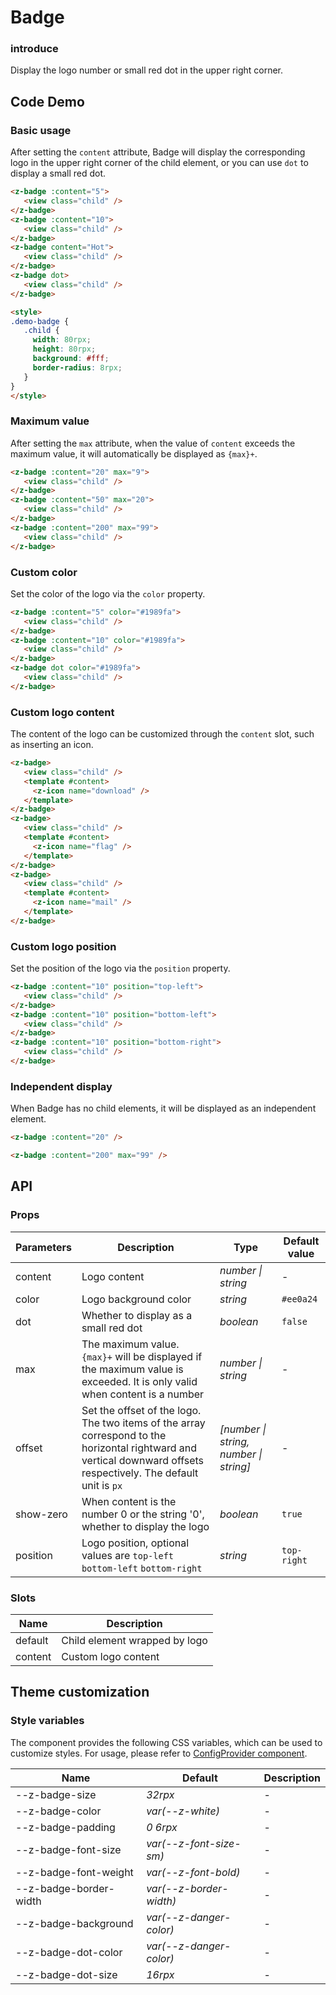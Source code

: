 # Badge

### introduce

Display the logo number or small red dot in the upper right corner.

## Code Demo

### Basic usage

After setting the `content` attribute, Badge will display the corresponding logo in the upper right corner of the child element, or you can use `dot` to display a small red dot.

```html
<z-badge :content="5">
   <view class="child" />
</z-badge>
<z-badge :content="10">
   <view class="child" />
</z-badge>
<z-badge content="Hot">
   <view class="child" />
</z-badge>
<z-badge dot>
   <view class="child" />
</z-badge>

<style>
.demo-badge {
   .child {
     width: 80rpx;
     height: 80rpx;
     background: #fff;
     border-radius: 8rpx;
   }
}
</style>
```

### Maximum value

After setting the `max` attribute, when the value of `content` exceeds the maximum value, it will automatically be displayed as `{max}+`.

```html
<z-badge :content="20" max="9">
   <view class="child" />
</z-badge>
<z-badge :content="50" max="20">
   <view class="child" />
</z-badge>
<z-badge :content="200" max="99">
   <view class="child" />
</z-badge>
```

### Custom color

Set the color of the logo via the `color` property.

```html
<z-badge :content="5" color="#1989fa">
   <view class="child" />
</z-badge>
<z-badge :content="10" color="#1989fa">
   <view class="child" />
</z-badge>
<z-badge dot color="#1989fa">
   <view class="child" />
</z-badge>
```

### Custom logo content

The content of the logo can be customized through the `content` slot, such as inserting an icon.

```html
<z-badge>
   <view class="child" />
   <template #content>
     <z-icon name="download" />
   </template>
</z-badge>
<z-badge>
   <view class="child" />
   <template #content>
     <z-icon name="flag" />
   </template>
</z-badge>
<z-badge>
   <view class="child" />
   <template #content>
     <z-icon name="mail" />
   </template>
</z-badge>
```

### Custom logo position

Set the position of the logo via the `position` property.

```html
<z-badge :content="10" position="top-left">
   <view class="child" />
</z-badge>
<z-badge :content="10" position="bottom-left">
   <view class="child" />
</z-badge>
<z-badge :content="10" position="bottom-right">
   <view class="child" />
</z-badge>
```

### Independent display

When Badge has no child elements, it will be displayed as an independent element.

```html
<z-badge :content="20" />

<z-badge :content="200" max="99" />
```

## API

### Props

| Parameters | Description | Type | Default value |
| --- | --- | --- | --- |
| content | Logo content | _number \| string_ | - |
| color | Logo background color | _string_ | `#ee0a24` |
| dot | Whether to display as a small red dot | _boolean_ | `false` |
| max | The maximum value. `{max}+` will be displayed if the maximum value is exceeded. It is only valid when content is a number | _number \| string_ | - |
| offset | Set the offset of the logo. The two items of the array correspond to the horizontal rightward and vertical downward offsets respectively. The default unit is `px` | _[number \| string, number \| string]_ | - |
| show-zero | When content is the number 0 or the string '0', whether to display the logo | _boolean_ | `true` |
| position | Logo position, optional values are `top-left` `bottom-left` `bottom-right` | _string_ | `top-right` |

### Slots

| Name | Description |
| ------- | ------------- |
| default | Child element wrapped by logo |
| content | Custom logo content |

## Theme customization

### Style variables

The component provides the following CSS variables, which can be used to customize styles. For usage, please refer to [ConfigProvider component](/config-provider).

| Name | Default | Description |
| --- | --- | --- |
| --z-badge-size | _32rpx_ | - |
| --z-badge-color | _var(--z-white)_ | - |
| --z-badge-padding | _0 6rpx_ | - |
| --z-badge-font-size | _var(--z-font-size-sm)_ | - |
| --z-badge-font-weight | _var(--z-font-bold)_ | - |
| --z-badge-border-width | _var(--z-border-width)_ | - |
| --z-badge-background | _var(--z-danger-color)_ | - |
| --z-badge-dot-color | _var(--z-danger-color)_ | - |
| --z-badge-dot-size | _16rpx_ | - |